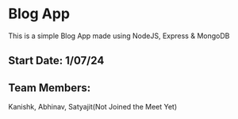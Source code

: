 # Blog App
This is a simple Blog App made using NodeJS, Express & MongoDB

## Start Date: 1/07/24

## Team Members:
Kanishk, Abhinav, Satyajit(Not Joined the Meet Yet)
